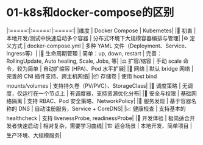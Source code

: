 # 01-k8s和docker-compose的区别

|:=====:|:=====:|:=====:|
|维度 | Docker Compose | Kubernetes|
|🌱 初衷 | 本地开发/测试中快速启动多个容器 | 分布式环境下大规模容器编排与管理|
|⚙️ 定义方式 | docker-compose.yml | 多种 YAML 文件（Deployment、Service、Ingress等）|
|🔁 生命周期管理 | 简单：up, down, restart | 完善：RollingUpdate, Auto healing, Scale, Jobs, 等|
|⚖️ 扩容/缩容 | 手动 scale 命令，较为简单 | 自动扩缩容 (HPA)、Pod 水平扩展|
|🔧 网络 | 默认 bridge 网络 | 完善的 CNI 插件支持、跨主机网络|
|📦 存储卷 | 使用 host bind mounts/volumes | 支持持久卷（PV/PVC）、StorageClass|
|🧠 调度策略 | 无调度，仅运行在一个节点上 | 有调度器，支持资源优化分布|
|🔐 安全与权限 | 基础网络隔离 | 支持 RBAC、Pod 安全策略、NetworkPolicy|
|📡 服务发现 | 基于容器名称的 DNS | 自动注册服务，Service + CoreDNS|
|📈 健康检查 | 支持基本的 healthcheck | 支持 livenessProbe, readinessProbe|
|🧪 开发体验 | 极简适合开发者快速启动 | 相对复杂，需要学习曲线|
|🏗️ 适合场景 | 本地开发、简单项目 | 生产环境、大规模服务|